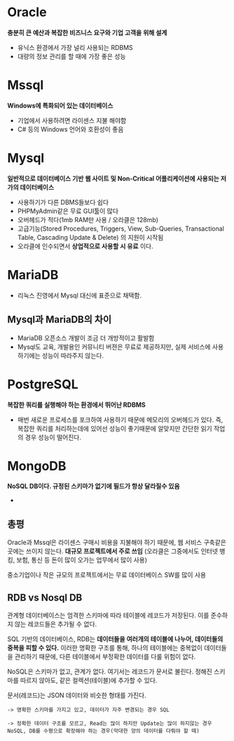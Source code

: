 # Oracle

__충분히 큰 예산과 복잡한 비즈니스 요구와 기업 고객을 위해 설계__

- 유닉스 환경에서 가장 널리 사용되는 RDBMS
- 대량의 정보 관리를 할 때에 가장 좋은 성능

# Mssql

__Windows에 특화되어 있는 데이터베이스__  

- 기업에서 사용하려면 라이센스 지불 해야함
- C# 등의 Windows 언어와 호환성이 좋음

# Mysql

__일반적으로 데이터베이스 기반 웹 사이트 및 Non-Critical 어플리케이션에 사용되는 저가의 데이터베이스__

- 사용하기가 다른 DBMS들보다 쉽다
- PHPMyAdmin같은 무료 GUI툴이 많다
- 오버헤드가 적다(1mb RAM만 사용 / 오라클은 128mb)
- 고급기능(Stored Procedures, Triggers, View, Sub-Queries, Transactional Table, Cascading Update & Delete) 의 지원이 시작됨
- 오라클에 인수되면서 __상업적으로 사용할 시 유료__ 이다.

# MariaDB

- 리눅스 진영에서 Mysql 대신에 표준으로 채택함.

## Mysql과 MariaDB의 차이

- MariaDB 오픈소스 개발이 조금 더 개방적이고 활발함
- Mysql도 교육, 개발용인 커뮤니티 버젼은 무료로 제공하지만, 실제 서비스에 사용하기에는 성능이 따라주지 않는다.

# PostgreSQL

__복잡한 쿼리를 실행해야 하는 환경에서 뛰어난 RDBMS__ 

- 매번 새로운 프로세스를 포크하여 사용하기 때문에 메모리의 오버헤드가 있다. 즉, 복잡한 쿼리를 처리하는데에 있어선 성능이 좋기때문에 알맞지만 간단한 읽기 작업의 경우 성능이 떨어진다.

# MongoDB

__NoSQL DB이다. 규정된 스키마가 없기에 필드가 항상 달라질수 있음__ 

- 

## 총평

Oracle과 Mssql은 라이센스 구매시 비용을 지불해야 하기 때문에, 웹 서비스 구축같은곳에는 쓰이지 않는다. __대규모 프로젝트에서 주로 쓰임__ (오라클은 그중에서도 인터넷 뱅킹, 보험, 통신 등 돈이 많이 오가는 업무에서 많이 사용)   

중소기업이나 작은 규모의 프로젝트에서는 무료 데이터베이스 SW를 많이 사용  

## RDB vs Nosql DB

관계형 데이터베이스는 엄격한 스키마에 따라 테이블에 레코드가 저장된다. 이를 준수하지 않는 레코드들은 추가될 수 없다.  

SQL 기반의 데이터베이스, RDB는 __데이터들을 여러개의 테이블에 나누어, 데이터들의 중복을 피할 수 있다.__  이러한 명확한 구조를 통해, 하나의 테이블에는 중복없이 데이터들을 관리하기 때문에, 다른 테이블에서 부정확한 데이터를 다룰 위험이 없다.  

NoSQL은 스키마가 없고, 관계가 없다. 여기서는 레코드가 문서로 불린다. 정해진 스키마를 따르지 않아도, 같은 컬렉션(테이블)에 추가할 수 있다.  

문서(레코드)는 JSON 데이터와 비슷한 형태를 가진다.



```
-> 명확한 스키마를 가지고 있고, 데이터가 자주 변경되는 경우 SQL  

-> 정확한 데이터 구조를 모르고, Read는 많이 하지만 Update는 많이 하지않는 경우 NoSQL, DB를 수평으로 확장해야 하는 경우(막대한 양의 데이터를 다뤄야 할 때)  
```
